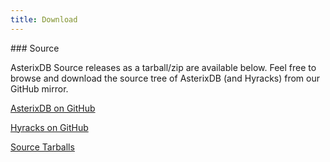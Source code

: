 ```yaml
---
title: Download
---
```


<div class="row">
<div class="col-md-6" markdown="1">
### Source
</div>
</div>
<div class="row">
<div class="col-md-6" markdown="1">

AsterixDB Source releases as a tarball/zip are available below.
Feel free to browse and download the source tree of AsterixDB (and Hyracks) from our GitHub mirror.


</div>
<div class="col-md-6" markdown="1">

<p><a class="btn btn-md btn-info" href="https://github.com/apache/incubator-asterixdb/" role="button">AsterixDB on GitHub <i class="fa fa-github fa-lg"></i></a></p>
<p><a class="btn btn-md btn-info" href="https://github.com/apache/incubator-asterixdb-hyracks/" role="button">Hyracks on GitHub <i class="fa fa-github fa-lg"></i></a></p>
<p><a class="btn btn-md btn-info" href="https://dist.apache.org/repos/dist/release/incubator/asterixdb/" role="button">Source Tarballs <i class="fa fa-download fa-lg"></i></a></p>

</div>
</div>

<div class="row">

<!--
<div class="col-md-6" markdown="1">
### Standalone Cluster Installer


</div>
</div>

<div class="row">

<div class="col-md-6" markdown="1">
This packaging is most suitable for installation on a cluster without Hadoop or YARN. Choose from either a stable release or the latest build from our master branch.
</div>

<div class="col-md-6" markdown="1">

<p><a class="btn btn-md btn-success" href="{{ site.STABLE_DOWNLOAD_URL }}" role="button">Download AsterixDB {{ site.STABLE_VERSION }} <i class="fa fa-download fa-lg"></i> </a></p>
<p><a class="btn btn-md btn-warning" href="{{ site.UNSTABLE_DOWNLOAD_URL }}" role="button">Download AsterixDB {{ site.UNSTABLE_VERSION }} <i class="fa fa-download fa-lg"></i> </a></p>

</div>

</div>


<div class="row">


<div class="col-md-6" markdown="1">
### YARN Cluster Installer


</div>
</div>

<div class="row">

<div class="col-md-6" markdown="1">
This is AsterixDB packaged with the YARN installer. If you already have a cluster running Hadoop YARN, this is the easiest way to start out with AsterixDB.
</div>

<div class="col-md-6" markdown="1">

<p><a class="btn btn-md btn-warning" href="{{ site.UNSTABLE_YARN_URL }}" role="button">Download AsterixDB {{ site.UNSTABLE_VERSION }} <i class="fa fa-download fa-lg"></i> </a></p>

</div>

</div>


<div class="row">


<div class="col-md-6" markdown="1">
### Extras


</div>
</div>

<div class="row">

<div class="col-md-6" markdown="1">
APIs, Bindings and Demos. If you're a developer looking for examples of how to build an application on top of or integrated with AsterixDB, these should help you get started.

</div>

<div class="col-md-6" markdown="1">

<p><a class="btn btn-md btn-success" href="{{ site.ICS_DOWNLOAD_BASE_URL }}/demos/tweetbook-demo.zip" role="button">Download the TweetBook Demo <i class="fa fa-download fa-lg"></i> </a></p>

<p><a class="btn btn-md btn-success" href="{{ site.ICS_DOWNLOAD_BASE_URL }}/demos/admaql101-demo.zip" role="button">Download the AsterixDB ADM & AQL 101 Demo <i class="fa fa-download fa-lg"></i> </a></p>

<p><a class="btn btn-md btn-success" href="{{ site.ICS_DOWNLOAD_BASE_URL }}/bindings/asterix-sdk-stable.js" role="button">Download AsterixDB Javascript Bindings <i class="fa fa-download fa-lg"></i> </a></p>
</div>
</div>

-->
